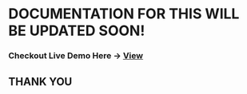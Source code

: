 # DOCUMENTATION FOR THIS WILL BE UPDATED SOON!

### Checkout Live Demo Here -> [View](https://react-intermediate-template-demo.netlify.app/)

## THANK YOU
